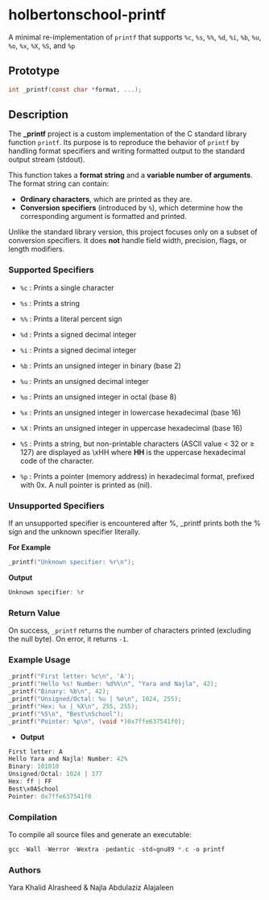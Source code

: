 # holbertonschool-printf

A minimal re-implementation of `printf` that supports `%c`, `%s`, `%%`, `%d`, `%i`, `%b`, `%u`, `%o`, `%x`, `%X`, `%S`, and `%p`
## Prototype
```c
int _printf(const char *format, ...);
```
## Description

The **_printf** project is a custom implementation of the C standard library function `printf`.
Its purpose is to reproduce the behavior of `printf` by handling format specifiers and writing formatted output to the standard output stream (stdout).

This function takes a **format string** and a **variable number of arguments**.
The format string can contain:

- **Ordinary characters**, which are printed as they are.
- **Conversion specifiers** (introduced by `%`), which determine how the corresponding argument is formatted and printed.

Unlike the standard library version, this project focuses only on a subset of conversion specifiers.
It does **not** handle field width, precision, flags, or length modifiers.

### Supported Specifiers

- `%c` : Prints a single character

- `%s` : Prints a string

- `%%` : Prints a literal percent sign

- `%d` : Prints a signed decimal integer

- `%i` : Prints a signed decimal integer

- `%b` : Prints an unsigned integer in binary (base 2)

- `%u` : Prints an unsigned decimal integer

- `%o` : Prints an unsigned integer in octal (base 8)

- `%x` : Prints an unsigned integer in lowercase hexadecimal (base 16)

- `%X` : Prints an unsigned integer in uppercase hexadecimal (base 16)

- `%S` : Prints a string, but non-printable characters (ASCII value < 32 or ≥ 127) are displayed as \xHH where **HH** is the uppercase hexadecimal code of the character.

- `%p` : Prints a pointer (memory address) in hexadecimal format, prefixed with 0x. A null pointer is printed as (nil).

### Unsupported Specifiers

If an unsupported specifier is encountered after %,
_printf prints both the % sign and the unknown specifier literally.

**For Example**
```c
_printf("Unknown specifier: %r\n");
```
**Output**
```c
Unknown specifier: %r
```

### Return Value

On success, `_printf` returns the number of characters printed (excluding the null byte).
On error, it returns `-1`.

### Example Usage
```c
_printf("First letter: %c\n", 'A');
_printf("Hello %s! Number: %d%%\n", "Yara and Najla", 42);
_printf("Binary: %b\n", 42);
_printf("Unsigned/Octal: %u | %o\n", 1024, 255);
_printf("Hex: %x | %X\n", 255, 255);
_printf("%S\n", "Best\nSchool");
_printf("Pointer: %p\n", (void *)0x7ffe637541f0);
```
- **Output**
```c 
First letter: A
Hello Yara and Najla! Number: 42%
Binary: 101010
Unsigned/Octal: 1024 | 377
Hex: ff | FF
Best\x0ASchool
Pointer: 0x7ffe637541f0
```

### Compilation
To compile all source files and generate an executable:
```c
gcc -Wall -Werror -Wextra -pedantic -std=gnu89 *.c -o printf
```

### Authors
Yara Khalid Alrasheed & Najla Abdulaziz Alajaleen


